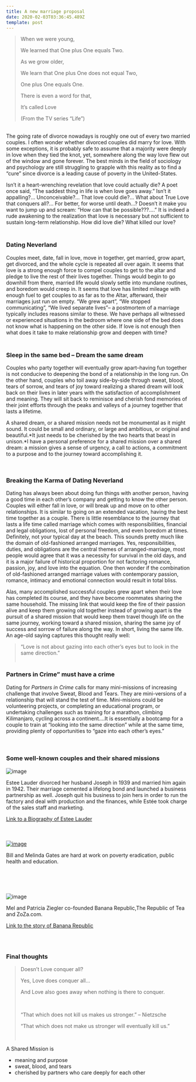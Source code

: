 ```yaml
---
title: A new marriage proposal
date: 2020-02-03T03:36:45.489Z
template: post
---
```

> When we were young,
>
> We learned that One plus One equals Two.
>
> As we grow older,
>
> We learn that One plus One does not equal Two,
>
> One plus One equals One.
>
> There is even a word for that,
>
> It’s called Love
>
> (From the TV series “Life”)

</br> The going rate of divorce nowadays is roughly one out of every two married couples. I often wonder whether divorced couples did marry for love. With some exceptions, it is probably safe to assume that a majority were deeply in love when they tied the knot, yet, somewhere along the way love flew out of the window and gone forever. The best minds in the field of sociology and psychology are still struggling to grapple with this reality as to find a “cure” since divorce is a  leading cause of poverty in the United-States.

Isn’t it a heart-wrenching revelation that love could actually die? A poet once said, “The saddest thing in life is when love goes away.” Isn’t it appalling?… Unconceivable?… That love could die?… What about True Love that conquers all?… For better, for worse until death…? Doesn’t it make you want to jump up and scream: “How can that be possible???….” It is indeed a rude awakening to the realization that love is necessary but not sufficient to sustain long-term relationship. How did love die? What killed our love? 

### **</br>Dating Neverland**

Couples meet, date, fall in love, move in together, get married, grow apart, get divorced, and the whole cycle is repeated all over again. It seems that love is a strong enough force to compel couples to get to the altar and pledge to live the rest of their lives together. Things would begin to go downhill from there, married life would slowly settle into mundane routines, and boredom would creep in. It seems that love has limited mileage with enough fuel to get couples to as far as to the Altar, afterward, their marriages just run on empty. “We grew apart”, “We stopped communicating”, “We lived separate lives”– a postmortem of a marriage typically includes reasons similar to these. We have perhaps all witnessed or experienced situations in the bedroom where one side of the bed does not know what is happening on the other side. If love is not enough then what does it take to make relationship grow and deepen with time? 

### **</br>** Sleep in the same bed – Dream the same dream

Couples who party together will eventually grow apart–having fun together is not conducive to deepening the bond of a relationship in the long run. On the other hand, couples who toil away side-by-side through sweat, blood, tears of sorrow, and tears of joy toward realizing a shared dream will look back on their lives in later years with the satisfaction of accomplishment and meaning. They will sit back to reminisce and cherish fond memories of their joint efforts through the peaks and valleys of a journey together that lasts a lifetime.

A shared dream, or a shared mission needs not be monumental as it might sound. It could be small and ordinary, or large and ambitious, or original and beautiful.*It just needs to be cherished by the two hearts that beast in unison.*I have a personal preference for a shared mission over a shared dream: a mission gives a sense of urgency, a call to actions, a commitment to a purpose and to the journey toward accomplishing it.

</br> 

### **Breaking the Karma of Dating Neverland**

Dating has always been about doing fun things with another person, having a good time in each other’s company and getting to know the other person. Couples will either fall in love, or will break up and move on to other relationships. It is similar to going on an extended vacation, having the best time together as a couple. There is little resemblance to the journey that lasts a life time called marriage which comes with responsibilities, financial and legal obligations, lost of personal freedom, and even boredom at times. Definitely, not your typical day at the beach. This sounds pretty much like the domain of old-fashioned arranged marriages. Yes, responsibilities, duties, and obligations are the central themes of arranged-marriage, most people would agree that it was a necessity for survival in the old days, and it is a major failure of historical proportion for not factoring romance, passion, joy, and love into the equation. One then wonder if the combination of old-fashioned arranged marriage values with contemporary passion, romance, intimacy and emotional connection would result in total bliss.

Alas, many accomplished successful couples grew apart when their love has completed its course, and they have become roommates sharing the same household. The missing link that would keep the fire of their passion alive and keep them growing old together instead of growing apart is the pursuit of a shared mission that would keep them travel though life on the same journey, working toward a shared mission, sharing the same joy of success and sorrow of failure along the way. In short, living the same life. An age-old saying captures this thought really well:

> “Love is not about gazing into each other’s eyes but to look in the same direction.”\
> </br>

### Partners in Crime” must have a crime

Dating for *Partners in Crime* calls for many mini-missions of increasing challenge that involve Sweat, Blood and Tears. They are mini-versions of a relationship that will stand the test of time. Mini-misions could be volunteering projects, or completing an educational program, or undertaking challenges such as training for a marathon, climbing Kilimanjaro, cycling across a continent….It is essentially a bootcamp for a couple to train at “looking into the same direction” while at the same time, providing plenty of opportunities to “gaze into each other’s eyes.”\
\
</br>

### **Some well-known couples and their shared missions**

![image](https://66.media.tumblr.com/ba806decb4d8b1a322425b3ee3ef1615/tumblr_inline_mm02aaOF661qz4rgp.jpg)

Estee Lauder divorced her husband Joseph in 1939 and married him again in 1942. Their marriage cemented a lifelong bond and launched a business partnership as well. Joseph quit his business to join hers in order to run the factory and deal with production and the finances, while Estée took charge of the sales staff and marketing.

[Link to a Biography of Estee Lauder](http://www.jewishvirtuallibrary.org/jsource/biography/Lauder.html)\
\
\
\
[![image](http://media-cache-ak0.pinimg.com/550x/57/0d/34/570d348319fdd5a3da48678963fbb95e.jpg)](http://pinterest.com/pin/101119954104897684/)

Bill and Melinda Gates are hard at work on poverty eradication, public health and education.

\
\
</br>

![image](https://66.media.tumblr.com/110d3815a8037b1acf87f3cd3f1174e0/tumblr_inline_mn0n1aZF1c1qz4rgp.jpg)

Mel and Patricia Ziegler co-founded Banana Republic,The Republic of Tea and ZoZa.com.

[Link to the story of Banana Republic](http://www.forbes.com/sites/danschawbel/2012/10/02/the-true-story-behind-the-banana-republic-brand/)



### </br>

### Final thoughts

> Doesn’t Love conquer all?
>
>  Yes, Love does conquer all…
>
>  And Love also goes away when nothing is there to conquer.
>
> </br>
>
> “That which does not kill us makes us stronger.” – Nietzsche
>
> “That which does not make us stronger will eventually kill us.”
>
> </br>

A Shared Mission is

* meaning and purpose
* sweat, blood, and tears
* cherished by partners who care deeply for each other

</br>
